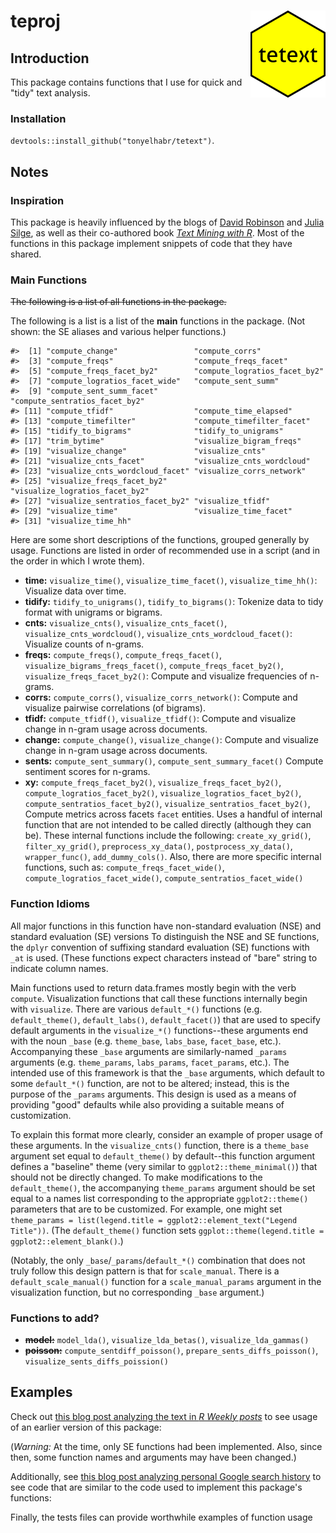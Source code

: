 
teproj <img src="man/figures/logo.png" align="right"/>
======================================================

Introduction
------------

This package contains functions that I use for quick and "tidy" text analysis.

### Installation

`devtools::install_github("tonyelhabr/tetext")`.

Notes
-----

### Inspiration

This package is heavily influenced by the blogs of [David Robinson](http://varianceexplained.org/posts/) and [Julia Silge](juliasilge.com/blog/), as well as their co-authored book [*Text Mining with R*](https://www.tidytextmining.com/). Most of the functions in this package implement snippets of code that they have shared.

### Main Functions

~~The following is a list of all functions in the package.~~

The following is a list is a list of the **main** functions in the package. (Not shown: the SE aliases and various helper functions.)

    #>  [1] "compute_change"                 "compute_corrs"                 
    #>  [3] "compute_freqs"                  "compute_freqs_facet"           
    #>  [5] "compute_freqs_facet_by2"        "compute_logratios_facet_by2"   
    #>  [7] "compute_logratios_facet_wide"   "compute_sent_summ"             
    #>  [9] "compute_sent_summ_facet"        "compute_sentratios_facet_by2"  
    #> [11] "compute_tfidf"                  "compute_time_elapsed"          
    #> [13] "compute_timefilter"             "compute_timefilter_facet"      
    #> [15] "tidify_to_bigrams"              "tidify_to_unigrams"            
    #> [17] "trim_bytime"                    "visualize_bigram_freqs"        
    #> [19] "visualize_change"               "visualize_cnts"                
    #> [21] "visualize_cnts_facet"           "visualize_cnts_wordcloud"      
    #> [23] "visualize_cnts_wordcloud_facet" "visualize_corrs_network"       
    #> [25] "visualize_freqs_facet_by2"      "visualize_logratios_facet_by2" 
    #> [27] "visualize_sentratios_facet_by2" "visualize_tfidf"               
    #> [29] "visualize_time"                 "visualize_time_facet"          
    #> [31] "visualize_time_hh"

Here are some short descriptions of the functions, grouped generally by usage. Functions are listed in order of recommended use in a script (and in the order in which I wrote them).

-   **time:** `visualize_time()`, `visualize_time_facet()`, `visualize_time_hh()`: Visualize data over time.
-   **tidify:** `tidify_to_unigrams()`, `tidify_to_bigrams()`: Tokenize data to tidy format with unigrams or bigrams.
-   **cnts:** `visualize_cnts()`, `visualize_cnts_facet()`, `visualize_cnts_wordcloud()`, `visualize_cnts_wordcloud_facet()`: Visualize counts of n-grams.
-   **freqs:** `compute_freqs()`, `compute_freqs_facet()`, `visualize_bigrams_freqs_facet()`, `compute_freqs_facet_by2()`, `visualize_freqs_facet_by2()`: Compute and visualize frequencies of n-grams.
-   **corrs:** `compute_corrs()`, `visualize_corrs_network()`: Compute and visualize pairwise correlations (of bigrams).
-   **tfidf:** `compute_tfidf()`, `visualize_tfidf()`: Compute and visualize change in n-gram usage across documents.
-   **change:** `compute_change()`, `visualize_change()`: Compute and visualize change in n-gram usage across documents.
-   **sents:** `compute_sent_summary()`, `compute_sent_summary_facet()` Compute sentiment scores for n-grams.
-   **xy:** `compute_freqs_facet_by2()`, `visualize_freqs_facet_by2()`, `compute_logratios_facet_by2()`, `visualize_logratios_facet_by2()`, `compute_sentratios_facet_by2()`, `visualize_sentratios_facet_by2()`, Compute metrics across facets `facet` entities. Uses a handful of internal function that are not intended to be called directly (although they can be). These internal functions include the following: `create_xy_grid()`, `filter_xy_grid()`, `preprocess_xy_data()`, `postprocess_xy_data()`, `wrapper_func()`, `add_dummy_cols()`. Also, there are more specific internal functions, such as: `compute_freqs_facet_wide()`, `compute_logratios_facet_wide()`, `compute_sentratios_facet_wide()`

### Function Idioms

All major functions in this function have non-standard evaluation (NSE) and standard evaluation (SE) versions To distinguish the NSE and SE functions, the `dplyr` convention of suffixing standard evaluation (SE) functions with `_at` is used. (These functions expect characters instead of "bare" string to indicate column names.

Main functions used to return data.frames mostly begin with the verb `compute`. Visualization functions that call these functions internally begin with `visualize`. There are various `default_*()` functions (e.g. `default_theme()`, `default_labs()`, `default_facet()`) that are used to specify default arguments in the `visualize_*()` functions--these arguments end with the noun `_base` (e.g. `theme_base`, `labs_base`, `facet_base`, etc.). Accompanying these `_base` arguments are similarly-named `_params` arguments (e.g. `theme_params`, `labs_params`, `facet_params`, etc.). The intended use of this framework is that the `_base` arguments, which default to some `default_*()` function, are not to be altered; instead, this is the purpose of the `_params` arguments. This design is used as a means of providing "good" defaults while also providing a suitable means of customization.

To explain this format more clearly, consider an example of proper usage of these arguments. In the `visualize_cnts()` function, there is a `theme_base` argument set equal to `default_theme()` by default--this function argument defines a "baseline" theme (very similar to `ggplot2::theme_minimal()`) that should not be directly changed. To make modifications to the `default_theme()`, the accompanying `theme_params` argument should be set equal to a names list corresponding to the appropriate `ggplot2::theme()` parameters that are to be customized. For example, one might set `theme_params = list(legend.title = ggplot2::element_text("Legend Title"))`. (The `default_theme()` function sets `ggplot::theme(legend.title = ggplot2::element_blank()`.)

(Notably, the only `_base`/`_params`/`default_*()` combination that does not truly follow this design pattern is that for `scale_manual`. There is a `default_scale_manual()` function for a `scale_manual_params` argument in the visualization function, but no corresponding `_base` argument.)

### Functions to add?

-   ~~**model:**~~ `model_lda()`, `visualize_lda_betas()`, `visualize_lda_gammas()`
-   ~~**poisson:**~~ `compute_sentdiff_poisson()`, `prepare_sents_diffs_poisson()`, `visualize_sents_diffs_poission()`

Examples
--------

Check out [this blog post analyzing the text in *R Weekly posts*](https://tonyelhabr.rbind.io/posts/tidy-text-analysis-rweekly/) to see usage of an earlier version of this package:

(*Warning:* At the time, only SE functions had been implemented. Also, since then, some function names and arguments may have been changed.)

Additionally, see [this blog post analyzing personal Google search history](https://tonyelhabr.rbind.io/posts/tidy-text-analysis-google-search-history/) to see code that are similar to the code used to implement this package's functions:

Finally, the tests files can provide worthwhile examples of function usage
